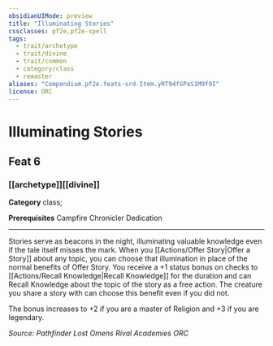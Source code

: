 ```yaml
---
obsidianUIMode: preview
title: "Illuminating Stories"
cssclasses: pf2e,pf2e-spell
tags:
  - trait/archetype
  - trait/divine
  - trait/common
  - category/class
  - remaster
aliases: "Compendium.pf2e.feats-srd.Item.yRT94fGPaS1M9f9I"
license: ORC
---
```

# Illuminating Stories
## Feat 6
### [[archetype]][[divine]]

**Category** class; 



**Prerequisites** Campfire Chronicler Dedication
* * *
Stories serve as beacons in the night, illuminating valuable knowledge even if the tale itself misses the mark. When you [[Actions/Offer Story|Offer a Story]] about any topic, you can choose that illumination in place of the normal benefits of Offer Story. You receive a +1 status bonus on checks to [[Actions/Recall Knowledge|Recall Knowledge]] for the duration and can Recall Knowledge about the topic of the story as a free action. The creature you share a story with can choose this benefit even if you did not.

The bonus increases to +2 if you are a master of Religion and +3 if you are legendary.

*Source: Pathfinder Lost Omens Rival Academies*
*ORC*